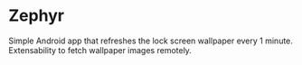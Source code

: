 # Zephyr
Simple Android app that refreshes the lock screen wallpaper every 1 minute. Extensability to fetch wallpaper images remotely.
